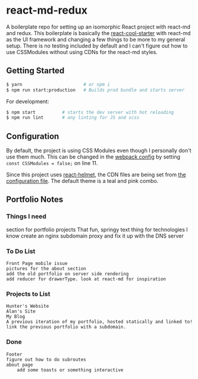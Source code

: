# react-md-redux
A boilerplate repo for setting up an isomorphic React project with react-md and redux. This boilerplate
is basically the [react-cool-starter](https://github.com/wellyshen/react-cool-starter) with react-md
as the UI framework and changing a few things to be more to my general setup. There is no testing
included by default and I can't figure out how to use CSSModules without using CDNs for the react-md styles.

## Getting Started

```bash
$ yarn                       # or npm i
$ npm run start:production   # Builds prod bundle and starts server
```

For development:

```bash
$ npm start          # starts the dev server with hot reloading
$ npm run lint       # any linting for JS and scss
```

## Configuration

By default, the project is using CSS Modules even though I personally don't use them much. This can be changed
in the [webpack config](configs/wepback.config.js) by setting `const CSSModules = false;` on line 11.

Since this project uses [react-helmet](/nfl/react-helmet), the CDN files are being set from
[the configuration file](src/config/default.js). The default theme is a teal and pink combo.




## Portfolio Notes

### Things I need
section for portfolio projects
That fun, springy text thing for technologies I know
create an nginx subdomain proxy and fix it up with the DNS server

### To Do List
    Front Page mobile issue
    pictures for the about section
    add the old portfolio on server side rendering
    add reducer for drawerType. look at react-md for inspiration

### Projects to List
    Hunter's Website
    Alan's Site
    My Blog
    A previous iteration of my portfolio, hosted statically and linked to!
    link the previous portfolio with a subdomain.

### Done
    Footer
    figure out how to do subroutes
    about page
        add some toasts or something interactive
